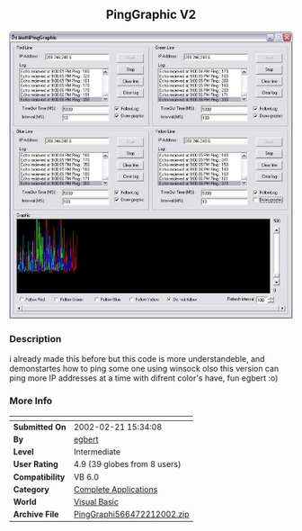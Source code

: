 ﻿<div align="center">

## PingGraphic V2

<img src="PIC200222015215993.jpg">
</div>

### Description

i already made this before but this code is more understandeble, and demonstartes how to ping some one using winsock olso this version can ping more IP addresses at a time with difrent color's have, fun egbert :o)
 
### More Info
 


<span>             |<span>
---                |---
**Submitted On**   |2002-02-21 15:34:08
**By**             |[egbert](https://github.com/Planet-Source-Code/PSCIndex/blob/master/ByAuthor/egbert.md)
**Level**          |Intermediate
**User Rating**    |4.9 (39 globes from 8 users)
**Compatibility**  |VB 6\.0
**Category**       |[Complete Applications](https://github.com/Planet-Source-Code/PSCIndex/blob/master/ByCategory/complete-applications__1-27.md)
**World**          |[Visual Basic](https://github.com/Planet-Source-Code/PSCIndex/blob/master/ByWorld/visual-basic.md)
**Archive File**   |[PingGraphi566472212002\.zip](https://github.com/Planet-Source-Code/egbert-pinggraphic-v2__1-31980/archive/master.zip)








